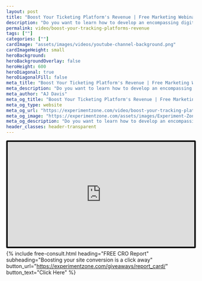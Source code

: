 ```yaml
---
layout: post
title: "Boost Your Ticketing Platform's Revenue | Free Marketing Webinar | Featuring Trustworthy Digital"
description: "Do you want to learn how to develop an encompassing digital marketing strategy for your ticketing business?"
permalink: video/boost-your-tracking-platforms-revenue
tags: [""]
categories: [""]
cardImage: "assets/images/videos/youtube-channel-background.png"
cardImageHeight: small
heroBackground:
heroBackgroundOverlay: false
heroHeight: 600
heroDiagonal: true
heroDiagonalFill: false
meta_title: "Boost Your Ticketing Platform's Revenue | Free Marketing Webinar | Featuring Trustworthy Digital"
meta_description: "Do you want to learn how to develop an encompassing digital marketing strategy for your ticketing business?"
meta_author: "AJ Davis"
meta_og_title: "Boost Your Ticketing Platform's Revenue | Free Marketing Webinar | Featuring Trustworthy Digital"
meta_og_type: website
meta_og_url: "https://experimentzone.com/video/boost-your-tracking-platforms-revenue"
meta_og_image: "https://experimentzone.com/assets/images/Experiment-Zone-logo-color.png"
meta_og_description: "Do you want to learn how to develop an encompassing digital marketing strategy for your ticketing business?"
header_classes: header-transparent
---
```


<style>
    .video {
        border: 4px solid black;
        border-radius: 3px;
    }
    .work-summary {
        border: 0px solid black;
    }
    .iframe-container{
        position: relative;
        width: 100%;
        padding-bottom: 56.25%; 
        height: 0;
    }
    .iframe-container iframe{
        position: absolute;
        top:0;
        left: 0;
        width: 100%;
        height: 100%;
    }
</style>

<div class="mt-0 mt-md-n14 work work-summary justify-content-center iframe-container">
    <iframe class="video" src="https://www.youtube.com/embed/eadkcGnBgjw" title="YouTube video player" frameborder="0" allow="accelerometer; autoplay; clipboard-write; encrypted-media; gyroscope; picture-in-picture" allowfullscreen></iframe>
</div>

{% include free-consult.html heading="FREE CRO Report"
subheading="Boosting your site conversion is a click away"
button_url="https://experimentzone.com/giveaways/report_card/"
button_text="Click Here" %}
